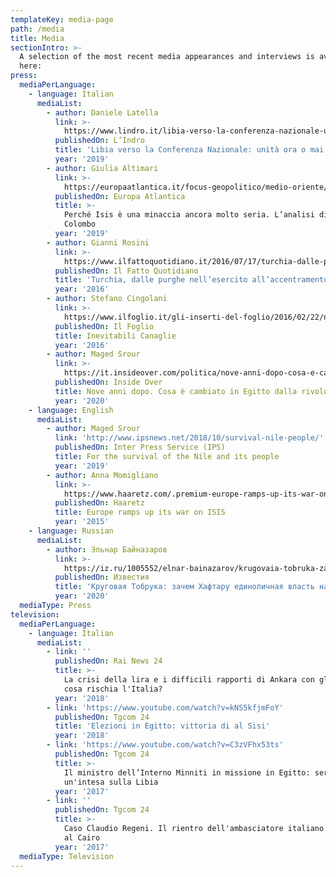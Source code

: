 ```yaml
---
templateKey: media-page
path: /media
title: Media
sectionIntro: >-
  A selection of the most recent media appearances and interviews is available
  here:
press:
  mediaPerLanguage:
    - language: Italian
      mediaList:
        - author: Daniele Latella
          link: >-
            https://www.lindro.it/libia-verso-la-conferenza-nazionale-unita-ora-o-mai-piu/
          publishedOn: L’Indro
          title: 'Libia verso la Conferenza Nazionale: unità ora o mai più'
          year: '2019'
        - author: Giulia Altimari
          link: >-
            https://europaatlantica.it/focus-geopolitico/medio-oriente/2019/04/perche-isis-e-una-minaccia-ancora-molto-seria-lanalisi-di-matteo-colombo-ispi/
          publishedOn: Europa Atlantica
          title: >-
            Perché Isis è una minaccia ancora molto seria. L’analisi di Matteo
            Colombo
          year: '2019'
        - author: Gianni Rosini
          link: >-
            https://www.ilfattoquotidiano.it/2016/07/17/turchia-dalle-purghe-nellesercito-allaccentramento-del-potere-ecco-perche-il-golpe-fallito-favorisce-erdogan/2912186/
          publishedOn: Il Fatto Quotidiano
          title: 'Turchia, dalle purghe nell’esercito all’accentramento del potere'
          year: '2016'
        - author: Stefano Cingolani
          link: >-
            https://www.ilfoglio.it/gli-inserti-del-foglio/2016/02/22/news/inevitabili-canaglie-92971/
          publishedOn: Il Foglio
          title: Inevitabili Canaglie
          year: '2016'
        - author: Maged Srour
          link: >-
            https://it.insideover.com/politica/nove-anni-dopo-cosa-e-cambiato-in-egitto-dalla-rivoluzione-del-2011.html?fbclid=IwAR2ZcFC8fretyV0MsqY21u02Do_mWZ841rzrSKbemW4DtqX2xDUc2qmOxMs
          publishedOn: Inside Over
          title: Nove anni dopo. Cosa è cambiato in Egitto dalla rivoluzione del 2011
          year: '2020'
    - language: English
      mediaList:
        - author: Maged Srour
          link: 'http://www.ipsnews.net/2018/10/survival-nile-people/'
          publishedOn: Inter Press Service (IPS)
          title: For the survival of the Nile and its people
          year: '2019'
        - author: Anna Momigliano
          link: >-
            https://www.haaretz.com/.premium-europe-ramps-up-its-war-on-isis-1.5307234
          publishedOn: Haaretz
          title: Europe ramps up its war on ISIS
          year: '2015'
    - language: Russian
      mediaList:
        - author: Эльнар Байназаров
          link: >-
            https://iz.ru/1005552/elnar-bainazarov/krugovaia-tobruka-zachem-khaftaru-edinolichnaia-vlast-nad-liviei?fbclid=IwAR0pXB5O7AJL5fQ2LU9Bfs0y4WANEoq5p2hTZc2hdPGvCnDUo_QcNP8kiK0
          publishedOn: Известия
          title: 'Круговая Тобрука: зачем Хафтару единоличная власть над Ливией '
          year: '2020'
  mediaType: Press
television:
  mediaPerLanguage:
    - language: Italian
      mediaList:
        - link: ''
          publishedOn: Rai News 24
          title: >-
            La crisi della lira e i difficili rapporti di Ankara con gli USA:
            cosa rischia l'Italia?
          year: '2018'
        - link: 'https://www.youtube.com/watch?v=kNS5kfjmFoY'
          publishedOn: Tgcom 24
          title: 'Elezioni in Egitto: vittoria di al Sisi'
          year: '2018'
        - link: 'https://www.youtube.com/watch?v=C3zVFhx53ts'
          publishedOn: Tgcom 24
          title: >-
            Il ministro dell’Interno Minniti in missione in Egitto: serve
            un'intesa sulla Libia
          year: '2017'
        - link: ''
          publishedOn: Tgcom 24
          title: >-
            Caso Claudio Regeni. Il rientro dell'ambasciatore italiano in Egitto
            al Cairo
          year: '2017'
  mediaType: Television
---
```



